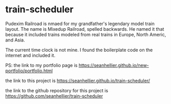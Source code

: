 # train-scheduler

Pudexim Railroad is nmaed for my grandfather's legendary model train layout. The name is Mixedup Railroad, spelled backwards. He named it that because it included trains modeled from real trains in Europe, North Americ, and Asia.

The current time clock is not mine. I found the boilerplate code on the internet and included it.

PS: the link to my portfolio page is https://seanhellier.github.io/new-portfolio/portfolio.html

the link to this project is https://seanhellier.github.io/train-scheduler/

the link to the github repository for this project is https://github.com/seanhellier/train-scheduler